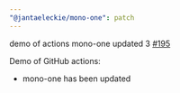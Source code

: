 ```yaml
---
"@jantaeleckie/mono-one": patch
---
```

    
demo of actions mono-one updated 3 [#195](https://github.com/JantaeLeckie/monorepo-release-changesets/pull/195)
    
Demo of GitHub actions:
  - mono-one has been updated
